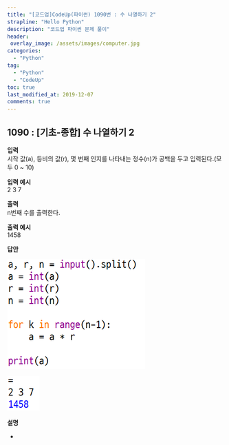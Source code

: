 ```yaml
---
title: "[코드업]CodeUp(파이썬) 1090번 : 수 나열하기 2"
strapline: "Hello Python"
description: "코드업 파이썬 문제 풀이"
header:
 overlay_image: /assets/images/computer.jpg
categories:
  - "Python"
tag:
  - "Python"
  - "CodeUp"
toc: true
last_modified_at: 2019-12-07
comments: true
---
```


## 1090 : [기초-종합] 수 나열하기 2


**입력**<br>
시작 값(a), 등비의 값(r), 몇 번째 인지를 나타내는 정수(n)가
공백을 두고 입력된다.(모두 0 ~ 10)

**입력 예시**<br>
2 3 7

**출력**<br>
n번째 수를 출력한다.


**출력 예시**<br>
1458


**답안**<br>

![a1090](/assets/images/1090-1.jpg)<br>

![a1090](/assets/images/1090-2.jpg)


**설명**

-

